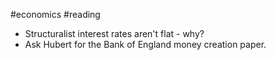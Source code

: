 #economics #reading
- Structuralist interest rates aren't flat - why?
- Ask Hubert for the Bank of England money creation paper.